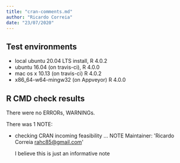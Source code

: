 ```yaml
---
title: "cran-comments.md"
author: "Ricardo Correia"
date: "23/07/2020"
---
```


## Test environments
* local ubuntu 20.04 LTS install, R 4.0.2
* ubuntu 16.04 (on travis-ci), R 4.0.0
* mac os x 10.13 (on travis-ci) R 4.0.2
* x86_64-w64-mingw32 (on Appveyor) R 4.0.0

## R CMD check results
There were no ERRORs, WARNINGs. 

There was 1 NOTE:

* checking CRAN incoming feasibility ... NOTE
  Maintainer: 'Ricardo Correia <rahc85@gmail.com>'

  I believe this is just an informative note
